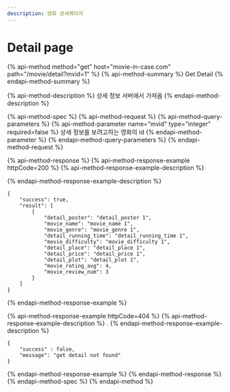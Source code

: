 ```yaml
---
description: 영화 상세페이지
---
```


# Detail page

{% api-method method="get" host="movie-in-case.com" path="/movie/detail?mvid=1" %}
{% api-method-summary %}
Get Detail
{% endapi-method-summary %}

{% api-method-description %}
상세 정보 서버에서 가져옴
{% endapi-method-description %}

{% api-method-spec %}
{% api-method-request %}
{% api-method-query-parameters %}
{% api-method-parameter name="mvid" type="integer" required=false %}
상세 정보를 보려고하는 영화의 id
{% endapi-method-parameter %}
{% endapi-method-query-parameters %}
{% endapi-method-request %}

{% api-method-response %}
{% api-method-response-example httpCode=200 %}
{% api-method-response-example-description %}

{% endapi-method-response-example-description %}

```
{
    "success": true,
    "result": [
        {
            "detail_poster": "detail_poster 1",
            "movie_name": "movie_name 1",
            "movie_genre": "movie_genre 1",
            "detail_running_time": "detail_running_time 1",
            "movie_difficulty": "movie_difficulty 1",
            "detail_place": "detail_place 1",
            "detail_price": "detail_price 1",
            "detail_plot": "detail_plot 1",
            "movie_rating_avg": 4,
            "movie_review_num": 3
        }
    ]
}
```
{% endapi-method-response-example %}

{% api-method-response-example httpCode=404 %}
{% api-method-response-example-description %}
.
{% endapi-method-response-example-description %}

```
{   
    "success" : false, 
    "message": "get detail not found"
}
```
{% endapi-method-response-example %}
{% endapi-method-response %}
{% endapi-method-spec %}
{% endapi-method %}



